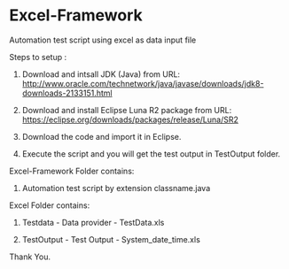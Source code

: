 # Excel-Framework

Automation test script using excel as data input file


Steps to setup :

1)  Download and intsall JDK (Java) from URL: http://www.oracle.com/technetwork/java/javase/downloads/jdk8-downloads-2133151.html

2)  Download and install Eclipse Luna R2 package from URL: https://eclipse.org/downloads/packages/release/Luna/SR2

3)  Download the code and import it in Eclipse.

4)  Execute the script and you will get the test output in TestOutput folder.

Excel-Framework Folder contains:

1)  Automation test script by extension classname.java

Excel Folder contains:

1)  Testdata - Data provider - TestData.xls

2)  TestOutput - Test Output - System_date_time.xls

Thank You.
